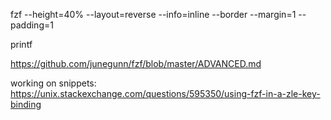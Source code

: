 fzf --height=40% --layout=reverse --info=inline --border --margin=1 --padding=1



printf 


https://github.com/junegunn/fzf/blob/master/ADVANCED.md




working on snippets:
https://unix.stackexchange.com/questions/595350/using-fzf-in-a-zle-key-binding